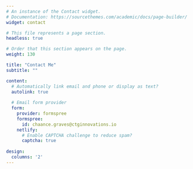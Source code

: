 ```yaml
---
# An instance of the Contact widget.
# Documentation: https://sourcethemes.com/academic/docs/page-builder/
widget: contact

# This file represents a page section.
headless: true

# Order that this section appears on the page.
weight: 130

title: "Contact Me"
subtitle: ""

content:
  # Automatically link email and phone or display as text?
  autolink: true
  
  # Email form provider
  form:
    provider: formspree
    formspree:
      id: chaance.graves@ctginnovations.io
    netlify:
      # Enable CAPTCHA challenge to reduce spam?
      captcha: true
  
design:
  columns: '2'
---
```

